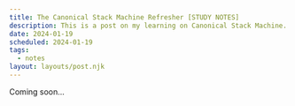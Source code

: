 ```yaml
---
title: The Canonical Stack Machine Refresher [STUDY NOTES]
description: This is a post on my learning on Canonical Stack Machine.
date: 2024-01-19
scheduled: 2024-01-19
tags:
  - notes
layout: layouts/post.njk
---
```


Coming soon...